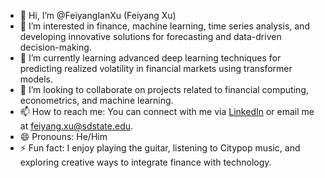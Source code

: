 - 👋 Hi, I’m @FeiyangIanXu (Feiyang Xu)  
- 👀 I’m interested in finance, machine learning, time series analysis, and developing innovative solutions for forecasting and data-driven decision-making.  
- 🌱 I’m currently learning advanced deep learning techniques for predicting realized volatility in financial markets using transformer models.  
- 💞️ I’m looking to collaborate on projects related to financial computing, econometrics, and machine learning.  
- 📫 How to reach me: You can connect with me via [LinkedIn](https://www.linkedin.com/in/feiyang-ian-xu/) or email me at feiyang.xu@sdstate.edu.  
- 😄 Pronouns: He/Him  
- ⚡ Fun fact: I enjoy playing the guitar, listening to Citypop music, and exploring creative ways to integrate finance with technology.  

<!---
FeiyangIanXu/FeiyangIanXu is a ✨ special ✨ repository because its `README.md` (this file) appears on your GitHub profile.
You can click the Preview link to take a look at your changes.
--->
